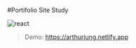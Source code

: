 #Portifolio Site Study

![react](https://img.shields.io/badge/react-16.13.1-blue)

>Demo: https://arthuriung.netlify.app
